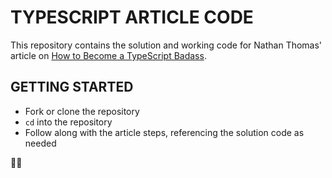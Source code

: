 # TYPESCRIPT ARTICLE CODE

This repository contains the solution and working code for Nathan Thomas' article on [How to Become a TypeScript Badass](https://hackernoon.com/how-to-become-a-typescript-badass-0o213e4v).

## GETTING STARTED

- Fork or clone the repository
- `cd` into the repository
- Follow along with the article steps, referencing the solution code as needed

✌🏻
